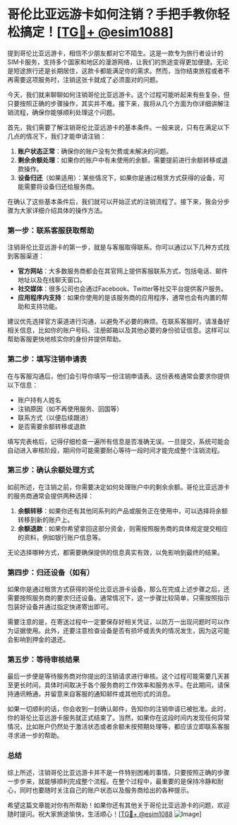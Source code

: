 # 哥伦比亚远游卡如何注销？手把手教你轻松搞定！[[TG💪+ @esim1088](https://t.me/s/esim1088)]

提到哥伦比亚远游卡，相信不少朋友都对它不陌生。这是一款专为旅行者设计的SIM卡服务，支持多个国家和地区的漫游网络，让我们的旅途变得更加便捷。无论是短途旅行还是长期居住，这款卡都能满足你的需求。然而，当你结束旅程或者不再需要这项服务时，注销这张卡就成了必须面对的问题。

今天，我们就来聊聊如何注销哥伦比亚远游卡。这个过程可能听起来有些复杂，但只要按照正确的步骤操作，其实并不难。接下来，我将从几个方面为你详细讲解注销流程，确保你能够顺利处理这个问题。

首先，我们需要了解注销哥伦比亚远游卡的基本条件。一般来说，只有在满足以下几点的情况下，我们才能申请注销：

1. **账户状态正常**：确保你的账户没有欠费或未解决的问题。
2. **剩余余额处理**：如果你的账户中有未使用的余额，需要提前进行余额转移或退款操作。
3. **设备归还**（如果适用）：某些情况下，如果你是通过租赁方式获得的设备，可能需要将设备归还给服务商。

在确认了这些基本条件后，我们就可以开始正式的注销流程了。接下来，我会分步骤为大家详细介绍具体的操作方法。

### 第一步：联系客服获取帮助

注销哥伦比亚远游卡的第一步，就是与客服取得联系。你可以通过以下几种方式找到客服渠道：

- **官方网站**：大多数服务商都会在其官网上提供客服联系方式，包括电话、邮件地址以及在线聊天窗口。
- **社交媒体**：很多公司也会通过Facebook、Twitter等社交平台提供客户服务。
- **应用程序内支持**：如果你使用的是该服务商的应用程序，通常也会有内置的帮助和支持功能。

建议优先选择官方渠道进行沟通，以避免不必要的麻烦。在联系客服时，请准备好相关信息，比如你的账户号码、注册邮箱以及其他必要的身份验证信息。这样可以帮助客服更快地核实你的身份并提供帮助。

### 第二步：填写注销申请表

在与客服沟通后，他们会引导你填写一份注销申请表。这份表格通常会要求你提供以下信息：

- 账户持有人姓名
- 注销原因（如不再使用服务、回国等）
- 联系方式（以便后续跟进）
- 是否需要余额转移或退款

填写完表格后，记得仔细检查一遍所有信息是否准确无误。一旦提交，系统可能会自动进入审核阶段，期间你可能需要耐心等待一段时间才能完成整个注销流程。

### 第三步：确认余额处理方式

如前所述，在注销之前，你需要决定如何处理账户中的剩余余额。哥伦比亚远游卡的服务商通常会提供两种选择：

1. **余额转移**：如果你还有其他同系列的产品或服务正在使用中，可以选择将余额转移到新的账户上。
2. **余额退款**：如果你希望拿回这部分资金，则需按照服务商的具体规定提交相应的资料，例如银行账户信息等。

无论选择哪种方式，都需要确保提供的信息真实有效，以免影响到最终的结果。

### 第四步：归还设备（如有）

如果你是通过租赁方式获得的哥伦比亚远游卡设备，那么在完成上述步骤之后，还需要按照服务商的要求归还设备。通常情况下，这一步骤比较简单，只需按照指示包装好设备并通过指定快递寄出即可。

需要注意的是，在寄送过程中一定要保存好相关凭证，以防万一出现问题时可以作为证据使用。此外，还要注意检查设备是否有损坏或丢失的情况发生，因为这可能会影响到押金的退还。

### 第五步：等待审核结果

最后一步便是等待服务商对你提出的注销请求进行审核。这个过程可能需要几天甚至更长时间，具体时间取决于各个服务商的工作效率和服务水平。在此期间，请保持通讯畅通，并留意来自客服的通知邮件或其他形式的消息。

如果一切顺利的话，你会收到一封确认邮件，告知你的注销申请已被批准。此时，你的哥伦比亚远游卡服务就正式结束了。当然，如果你在这段时间内发现任何异常情况，比如账户仍然处于激活状态或者余额未按预期处理等，都应该立即联系客服寻求进一步的帮助。

### 总结

综上所述，注销哥伦比亚远游卡并不是一件特别困难的事情，只要按照正确的步骤一步步来，就能够顺利完成整个流程。在整个过程中，最重要的是保持冷静和耐心，同时也要随时关注自己的账户状态以及服务商给出的各种提示。

希望这篇文章能对你有所帮助！如果你还有其他关于哥伦比亚远游卡的问题，欢迎随时提问。祝大家旅途愉快，生活顺心！[[TG💪+ @esim1088](https://t.me/s/esim1088) ![Image](https://i.postimg.cc/4NQfJmqS/Snipaste-2025-05-13-00-14-12.png)]